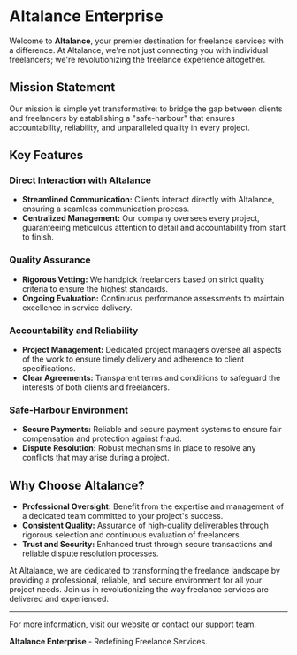 # Altalance Enterprise

Welcome to **Altalance**, your premier destination for freelance services with a difference. At Altalance, we're not just connecting you with individual freelancers; we're revolutionizing the freelance experience altogether.

## Mission Statement

Our mission is simple yet transformative: to bridge the gap between clients and freelancers by establishing a "safe-harbour" that ensures accountability, reliability, and unparalleled quality in every project.

## Key Features

### Direct Interaction with Altalance

- **Streamlined Communication:** Clients interact directly with Altalance, ensuring a seamless communication process.
- **Centralized Management:** Our company oversees every project, guaranteeing meticulous attention to detail and accountability from start to finish.

### Quality Assurance

- **Rigorous Vetting:** We handpick freelancers based on strict quality criteria to ensure the highest standards.
- **Ongoing Evaluation:** Continuous performance assessments to maintain excellence in service delivery.

### Accountability and Reliability

- **Project Management:** Dedicated project managers oversee all aspects of the work to ensure timely delivery and adherence to client specifications.
- **Clear Agreements:** Transparent terms and conditions to safeguard the interests of both clients and freelancers.

### Safe-Harbour Environment

- **Secure Payments:** Reliable and secure payment systems to ensure fair compensation and protection against fraud.
- **Dispute Resolution:** Robust mechanisms in place to resolve any conflicts that may arise during a project.

## Why Choose Altalance?

- **Professional Oversight:** Benefit from the expertise and management of a dedicated team committed to your project's success.
- **Consistent Quality:** Assurance of high-quality deliverables through rigorous selection and continuous evaluation of freelancers.
- **Trust and Security:** Enhanced trust through secure transactions and reliable dispute resolution processes.

At Altalance, we are dedicated to transforming the freelance landscape by providing a professional, reliable, and secure environment for all your project needs. Join us in revolutionizing the way freelance services are delivered and experienced.

---

For more information, visit our website or contact our support team.

**Altalance Enterprise** - Redefining Freelance Services.
